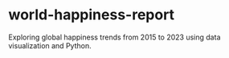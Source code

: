 # world-happiness-report
Exploring global happiness trends from 2015 to 2023 using data visualization and Python.
